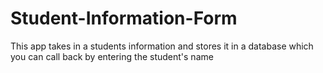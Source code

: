 # Student-Information-Form
This app takes in a students information and stores it in a database which you can call back by entering the student's name
